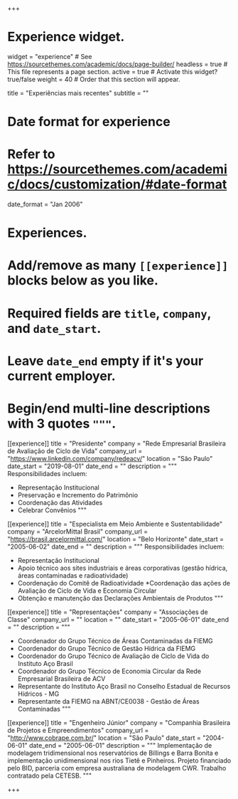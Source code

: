 +++
# Experience widget.
widget = "experience"  # See https://sourcethemes.com/academic/docs/page-builder/
headless = true  # This file represents a page section.
active = true  # Activate this widget? true/false
weight = 40  # Order that this section will appear.

title = "Experiências mais recentes"
subtitle = ""

# Date format for experience
#   Refer to https://sourcethemes.com/academic/docs/customization/#date-format
date_format = "Jan 2006"

# Experiences.
#   Add/remove as many `[[experience]]` blocks below as you like.
#   Required fields are `title`, `company`, and `date_start`.
#   Leave `date_end` empty if it's your current employer.
#   Begin/end multi-line descriptions with 3 quotes `"""`.
[[experience]]
  title = "Presidente"
  company = "Rede Empresarial Brasileira de Avaliação de Ciclo de Vida"
  company_url = "https://www.linkedin.com/company/redeacv/"
  location = "São Paulo"
  date_start = "2019-08-01"
  date_end = ""
  description = """
  Responsibilidades incluem:
  
  * Representação Institucional
  * Preservação e Incremento do Patrimônio
  * Coordenação das Atividades
  * Celebrar Convênios
  """

[[experience]]
  title = "Especialista em Meio Ambiente e Sustentabilidade"
  company = "ArcelorMittal Brasil"
  company_url = "https://brasil.arcelormittal.com/"
  location = "Belo Horizonte"
  date_start = "2005-06-02"
  date_end = ""
  description = """
  Responsibilidades incluem:
  
  * Representação Institucional
  * Apoio técnico aos sites industriais e áreas corporativas (gestão hídrica, áreas contaminadas e radioatividade)
  * Coordenação do Comitê de Radioatividade
  *Coordenação das ações de Avaliação de Ciclo de Vida e Economia Circular
  * Obtenção e manutenção das Declarações Ambientais de Produtos
  """

[[experience]]
  title = "Representações"
  company = "Associações de Classe"
  company_url = ""
  location = ""
  date_start = "2005-06-01"
  date_end = ""
  description = """
  
  * Coordenador do Grupo Técnico de Áreas Contaminadas da FIEMG
  * Coordenador do Grupo Técnico de Gestão Hídrica da FIEMG
  * Coordenador do Grupo Técnico de Avaliação de Ciclo de Vida do Instituto Aço Brasil
  * Coordenador do Grupo Técnico de Economia Circular da Rede Empresarial Brasileira de ACV
  * Representante do Instituto Aço Brasil no Conselho Estadual de Recursos Hídricos - MG
  * Representante da FIEMG na ABNT/CE0038 - Gestão de Áreas Contaminadas
  """

[[experience]]
  title = "Engenheiro Júnior"
  company = "Companhia Brasileira de Projetos e Empreendimentos"
  company_url = "http://www.cobrape.com.br/"
  location = "São Paulo"
  date_start = "2004-06-01"
  date_end = "2005-06-01"
  description = """
Implementação de modelagem tridimensional nos reservatórios de Billings e Barra Bonita e implementação unidimensional nos rios Tietê e Pinheiros. Projeto financiado pelo BID, parceria com empresa australiana de modelagem CWR. Trabalho contratado pela CETESB.
  """


+++
